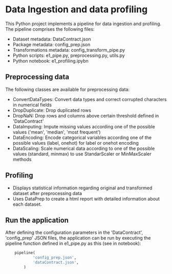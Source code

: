# Data Ingestion and data profiling

This Python project implements a pipeline for data ingestion and profiling. The pipeline comprises the following files:
* Dataset metadata: DataContract.json
* Package metadata: config_prep.json
* Transformations metadata: config_transform_pipe.py
* Python scripts: e1_pipe.py, preprocessing.py, utils.py
* Python notebook: e1_profiling.ipybn

## Preprocessing data
The following classes are available for preprocessing data:
* ConvertDataTypes: Convert data types and correct corrupted characters in numerical fields
* DropDuplicate: Drop duplicated rows
* DropNaN: Drop rows and columns above certain threshold defined in 'DataContract'
* DataImputing: Impute missing values according one of the possible values ('mean', 'median', 'most frequent') 
* DataEncoding: Encode categorical variables according one of the possible values (label, onehot) for label or onehot encoding
* DataScaling: Scale numerical data according to one of the possible values (standard, minmax) to use StandarScaler or MinMaxScaler methods 

## Profiling
* Displays statistical information regarding original and transformed dataset after preprocessing data
* Uses DataPrep to create a html report with detailed information about each dataset.

## Run the application

After defining the configuration parameters in the 'DataContract', 'config_prep' JSON files, the application can be run by executing the pipeline function defined in e1_pipe.py as this (see in notebook):
````python
    pipeline(
            'config_prep.json',
            'dataContract.json',
        )
